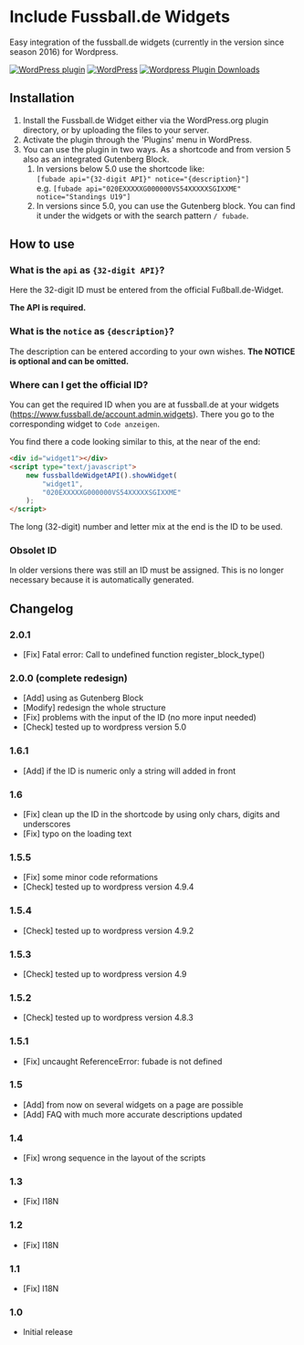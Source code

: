 # Include Fussball.de Widgets

Easy integration of the fussball.de widgets (currently in the version since season 2016) for Wordpress.

[![WordPress plugin](https://img.shields.io/wordpress/plugin/v/include-fussball-de-widgets.svg?style=flat-square)](https://wordpress.org/plugins/include-fussball-de-widgets)
[![WordPress](https://img.shields.io/wordpress/v/include-fussball-de-widgets.svg?style=flat-square)](https://wordpress.org/plugins/include-fussball-de-widgets)
[![Wordpress Plugin Downloads](https://img.shields.io/wordpress/plugin/dt/include-fussball-de-widgets.svg)](https://wordpress.org/plugins/include-fussball-de-widgets)

## Installation

1. Install the Fussball.de Widget either via the WordPress.org plugin directory, or by uploading the files to your server.
1. Activate the plugin through the 'Plugins' menu in WordPress.
1. You can use the plugin in two ways. As a shortcode and from version 5 also as an integrated Gutenberg Block.
   1. In versions below 5.0 use the shortcode like:  
      `[fubade api="{32-digit API}" notice="{description}"]`  
      e.g. `[fubade api="020EXXXXXG000000VS54XXXXXSGIXXME" notice="Standings U19"]`
   1. In versions since 5.0, you can use the Gutenberg block. You can find it under the widgets or with the search pattern `/ fubade`.

## How to use

### What is the `api` as `{32-digit API}`?

Here the 32-digit ID must be entered from the official Fußball.de-Widget.

**The API is required.**

### What is the `notice` as `{description}`?

The description can be entered according to your own wishes.
**The NOTICE is optional and can be omitted.**

### Where can I get the official ID?

You can get the required ID when you are at fussball.de at your widgets (<https://www.fussball.de/account.admin.widgets>). There you go to the corresponding widget to `Code anzeigen`.

You find there a code looking similar to this, at the near of the end:

```html
<div id="widget1"></div>
<script type="text/javascript">
	new fussballdeWidgetAPI().showWidget(
		"widget1",
		"020EXXXXXG000000VS54XXXXXSGIXXME"
	);
</script>
```

The long (32-digit) number and letter mix at the end is the ID to be used.

### Obsolet ID

In older versions there was still an ID must be assigned. This is no longer necessary because it is automatically generated.

## Changelog

### 2.0.1

- [Fix] Fatal error: Call to undefined function register_block_type()

### 2.0.0 (complete redesign)

- [Add] using as Gutenberg Block
- [Modify] redesign the whole structure
- [Fix] problems with the input of the ID (no more input needed)
- [Check] tested up to wordpress version 5.0

### 1.6.1

- [Add] if the ID is numeric only a string will added in front

### 1.6

- [Fix] clean up the ID in the shortcode by using only chars, digits and underscores
- [Fix] typo on the loading text

### 1.5.5

- [Fix] some minor code reformations
- [Check] tested up to wordpress version 4.9.4

### 1.5.4

- [Check] tested up to wordpress version 4.9.2

### 1.5.3

- [Check] tested up to wordpress version 4.9

### 1.5.2

- [Check] tested up to wordpress version 4.8.3

### 1.5.1

- [Fix] uncaught ReferenceError: fubade is not defined

### 1.5

- [Add] from now on several widgets on a page are possible
- [Add] FAQ with much more accurate descriptions updated

### 1.4

- [Fix] wrong sequence in the layout of the scripts

### 1.3

- [Fix] I18N

### 1.2

- [Fix] I18N

### 1.1

- [Fix] I18N

### 1.0

- Initial release
